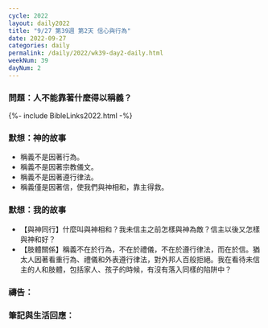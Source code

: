 ```yaml
---
cycle: 2022
layout: daily2022
title: "9/27 第39週 第2天 信心與行為"
date: 2022-09-27
categories: daily
permalink: /daily/2022/wk39-day2-daily.html
weekNum: 39
dayNum: 2
---
```


### 問題：人不能靠著什麼得以稱義？

{%- include BibleLinks2022.html -%}

### 默想：神的故事 
+ 稱義不是因著行為。
+ 稱義不是因著宗教儀文。
+ 稱義不是因著遵行律法。
+ 稱義僅是因著信，使我們與神相和，靠主得救。

### 默想：我的故事
+ 【與神同行】什麼叫與神相和？我未信主之前怎樣與神為敵？信主以後又怎樣與神和好？
+ 【肢體關係】稱義不在於行為，不在於禮儀，不在於遵行律法，而在於信。猶太人因著看重行為、禮儀和外表遵行律法，對外邦人百般拒絕。我在看待未信主的人和肢體，包括家人、孩子的時候，有沒有落入同樣的陷阱中？

### 禱告：

### 筆記與生活回應：
